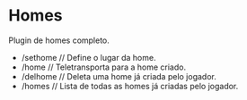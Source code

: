 # Homes
Plugin de homes completo.

- /sethome <Nome> // Define o lugar da home.
- /home <Nome> // Teletransporta para a home criado.
- /delhome <Nome> // Deleta uma home já criada pelo jogador.
- /homes <Nome> // Lista de todas as homes já criadas pelo jogador.
